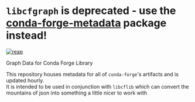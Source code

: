 # **`libcfgraph` is deprecated - use the [conda-forge-metadata](https://github.com/regro/conda-forge-metadata) package instead!**
[![reap](https://circleci.com/gh/regro/libcfgraph.svg?style=svg)](https://circleci.com/gh/regro/libcfgraph)

Graph Data for Conda Forge Library

This repository houses metadata for all of `conda-forge`'s artifacts and is updated hourly.  
It is intended to be used in conjunction with `libcflib` which can convert the mountains 
of json into something a little nicer to work with
